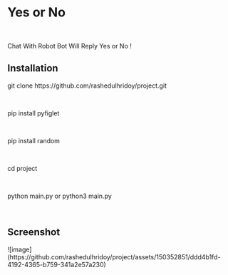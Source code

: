 <h1> Yes or No </h1>
<br>
<p> Chat With Robot Bot Will Reply Yes or No !</p>

<h2> Installation </h2>
<p> git clone https://github.com/rashedulhridoy/project.git </p><br>
<p> pip install pyfiglet </p><br>
<p> pip install random </p><br>
<p> cd project </p><br>
<p> python main.py or python3 main.py </p><br>
<h2> Screenshot </h2>
![image](https://github.com/rashedulhridoy/project/assets/150352851/ddd4b1fd-4192-4365-b759-341a2e57a230)
